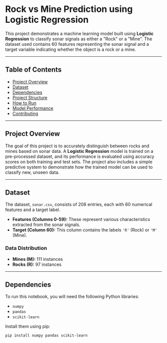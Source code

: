 # Rock vs Mine Prediction using Logistic Regression

This project demonstrates a machine learning model built using **Logistic Regression** to classify sonar signals as either a "Rock" or a "Mine". The dataset used contains 60 features representing the sonar signal and a target variable indicating whether the object is a rock or a mine.

---

## Table of Contents

- [Project Overview](#project-overview)
- [Dataset](#dataset)
- [Dependencies](#dependencies)
- [Project Structure](#project-structure)
- [How to Run](#how-to-run)
- [Model Performance](#model-performance)
- [Contributing](#contributing)

---

## Project Overview

The goal of this project is to accurately distinguish between rocks and mines based on sonar data. A **Logistic Regression** model is trained on a pre-processed dataset, and its performance is evaluated using accuracy scores on both training and test sets. The project also includes a simple predictive system to demonstrate how the trained model can be used to classify new, unseen data.

---

## Dataset

The dataset, `sonar.csv`, consists of 208 entries, each with 60 numerical features and a target label.

- **Features (Columns 0-59):** These represent various characteristics extracted from the sonar signals.
- **Target (Column 60):** This column contains the labels `'R'` (Rock) or `'M'` (Mine).

### Data Distribution

- **Mines (M):** 111 instances  
- **Rocks (R):** 97 instances

---

## Dependencies

To run this notebook, you will need the following Python libraries:

- `numpy`
- `pandas`
- `scikit-learn`

Install them using pip:

```bash
pip install numpy pandas scikit-learn
